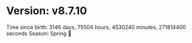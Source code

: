 # Version: v8.7.10
Time since birth: 3146 days, 75504 hours, 4530240 minutes, 271814400 seconds
Season: Spring 🌸
